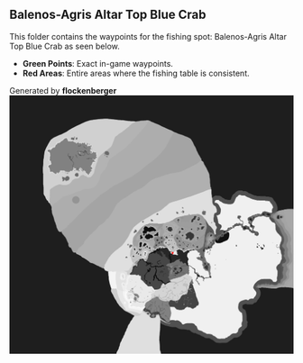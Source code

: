 ## Balenos-Agris Altar Top Blue Crab
This folder contains the waypoints for the fishing spot: Balenos-Agris Altar Top Blue Crab as seen below.

- **Green Points**: Exact in-game waypoints.
- **Red Areas**: Entire areas where the fishing table is consistent.

Generated by **flockenberger**
![Balenos-Agris Altar Top Blue Crab](./Preview.png?raw=true "Balenos-Agris Altar Top Blue Crab")